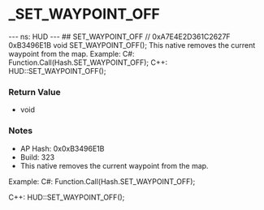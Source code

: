 # _SET_WAYPOINT_OFF

--- ns: HUD --- ## SET_WAYPOINT_OFF  // 0xA7E4E2D361C2627F 0xB3496E1B void SET_WAYPOINT_OFF();  This native removes the current waypoint from the map. Example: C#: Function.Call(Hash.SET_WAYPOINT_OFF); C++: HUD::SET_WAYPOINT_OFF();

### Return Value
* void

### Notes
* AP Hash: 0x0xB3496E1B
* Build: 323
* This native removes the current waypoint from the map.

Example:
C#:
Function.Call(Hash.SET_WAYPOINT_OFF);

C++:
HUD::SET_WAYPOINT_OFF();

